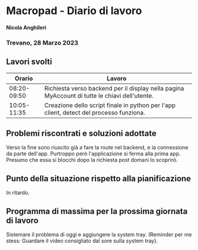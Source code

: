 # Macropad - Diario di lavoro
#### Nicola Anghileri
### Trevano, 28 Marzo 2023

## Lavori svolti


|Orario        |Lavoro                |
|--------------|-----------------------------------------------------------------------------|
|08:20-09:50   | Richiesta verso backend per il display nella pagina MyAccount di tutte le chiavi dell'utente. |
|10:05-11:35   | Creazione dello script finale in python per l'app client, detect del processo funziona.  |

##  Problemi riscontrati e soluzioni adottate
Verso la fine sono riuscito già a fare la route nel backend, e la connessione da parte dell'app.
Purtroppo però l'applicazione si ferma alla prima app.
Presumo che essa si blocchi dopo la richiesta post domani lo scoprirò.

## Punto della situazione rispetto alla pianificazione
In ritardo.

## Programma di massima per la prossima giornata di lavoro
Sistemare il problema di oggi e aggiungere la system tray.
(Reminder per me stess: Guardare il video consigliato dal sore sulla system tray).